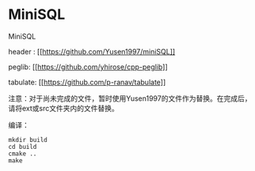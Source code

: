 # MiniSQL

MiniSQL

header : [[https://github.com/Yusen1997/miniSQL]]

peglib: [[https://github.com/yhirose/cpp-peglib]]

tabulate: [[https://github.com/p-ranav/tabulate]]


注意：对于尚未完成的文件，暂时使用Yusen1997的文件作为替换。在完成后，请将ext或src文件夹内的文件替换。

编译：

```
mkdir build
cd build
cmake ..
make
```
